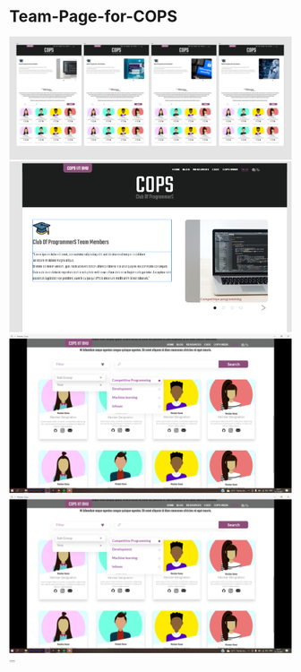 # Team-Page-for-COPS
![alt text](https://github.com/AVoid1/Team-Page-for-COPS/blob/main/teams1.png)
![alt text](https://github.com/AVoid1/Team-Page-for-COPS/blob/main/teams2.png)
![alt text](https://github.com/AVoid1/Team-Page-for-COPS/blob/main/teams3.png)
![alt text](https://github.com/AVoid1/Team-Page-for-COPS/blob/main/teams4.png)
<img src="teams1.png" width="10"/>
